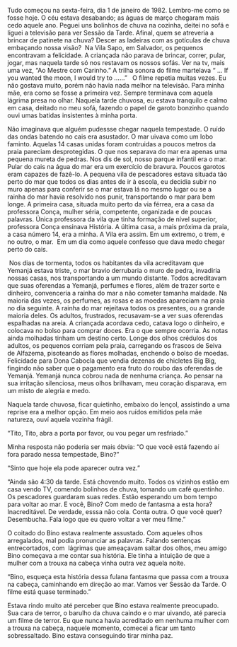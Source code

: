 
Tudo começou na sexta-feira, dia 1 de janeiro de 1982. Lembro-me como se fosse hoje. O céu estava desabando; as águas de março chegaram mais cedo aquele ano. Peguei uns bolinhos de chuva na cozinha, deitei no sofá e liguei a televisão para ver Sessão da Tarde. Afinal, quem se atreveria a brincar de patinete na chuva? Descer as ladeiras com as gotículas de chuva embaçando nossa visão?  Na Vila Sapo, em Salvador, os pequenos encontravam a felicidade. A criançada não parava de brincar, correr, pular, jogar, mas naquela tarde só nos restavam os nossos sofás. Ver na tv, mais uma vez, “Ao Mestre com Carinho.” A trilha sonora do filme martelava “ … If you wanted the moon, I would try to ......”   O filme repetia muitas vezes. Eu não gostava muito, porém não havia nada melhor na televisão. Para minha mãe, era como se fosse a primeira vez. Sempre terminava com aquela lágrima presa no olhar. Naquela tarde chuvosa, eu estava tranquilo e calmo em casa, deitado no meu sofá, fazendo o papel de garoto bonzinho quando ouvi umas batidas insistentes à minha porta. 


Não imaginava que alguém pudessse chegar naquela tempestade. O ruído das ondas batendo no cais era asustador. O mar uivava como um lobo faminto. Aquelas 14 casas unidas foram contruidas a poucos metros da praia pareciam desprotegidas. O que nos separava do mar era apenas uma pequena mureta de pedras. Nos dis de sol, nosso parque infantil era o mar. Pular do cais na água do mar era um exercício de bravura. Poucos garotos eram capazes de fazê-lo. A pequena vila de pescadores estava situada tão perto do mar que todos os dias antes de ir à escola, eu decidia subir no muro apenas para conferir se o mar estava lá no mesmo lugar ou se a rainha do mar havia resolvido nos punir, transportando o mar para bem longe. A primeira casa, situada muito perto da via férrea, era a casa da professora Conça, mulher séria, competente, organizada e de poucas palavras. Única professora da vila que tinha formação de nível superior, professora Conça ensinava História. A última casa, a mais próxima da praia, a casa número 14, era a minha. A Vila era assim. Em um extremo, o trem, e no outro, o mar.  Em um dia como aquele confesso que dava medo chegar perto do cais. 

 Nos dias de tormenta, todos os habitantes da vila acreditavam que Yemanjá estava triste, o mar bravio derrubaria o muro de pedra, invadiria nossas casas, nos transportando a um mundo distante. Todos acreditavam que suas oferendas a Yemanjá, perfumes e flores, além de trazer sorte e dinheiro, convenceria a rainha do mar a não cometer tamanha maldade. Na maioria das vezes, os perfumes, as rosas e as moedas apareciam na praia no dia seguinte. A rainha do mar rejeitava todos os presentes, ou a grande maioria deles. Os adultos, frustrados, recusavam-se a ver suas oferendas espalhadas na areia. A criançada acordava cedo, catava logo o dinheiro, e colocava no bolso para comprar doces. Era o que sempre ocorria. As notas ainda molhadas tinham um destino certo. Longe dos olhos crédulos dos adultos, os pequenos corriam pela praia, carregando os frascos de Seiva de Alfazema, pisoteando as flores molhadas, enchendo o bolso de moedas. Felicidade para Dona Cabocla que vendia dezenas de chicletes Big Big, fingindo não saber que o pagamento era fruto do roubo das oferendas de Yemanjá. Yemanjá nunca cobrou nada de nenhuma criança. Ao pensar na sua irritação silenciosa, meus olhos brilhavam, meu coração disparava, em um misto de alegria e medo. 
 
 
 
 Naquela tarde chuvosa, ficar quietinho, embaixo do lençol, assistindo a uma reprise era a melhor opção. Em meio aos ruídos emitidos pela mãe natureza, ouví aquela vozinha frágil.
 
 
“Tito, Tito, abra a porta por favor, ou vou pegar um resfriado.” 


Minha resposta não poderia ser mais óbvia: “O que você está fazendo aí fora parado nessa tempestade, Bino?”


“Sinto que hoje ela pode aparecer outra vez.” 


“Ainda são 4:30 da tarde. Está chovendo muito. Todos os vizinhos estão em casa vendo TV, comendo bolinhos de chuva, tomando um café quentinho. Os pescadores guardaram suas redes. Estão esperando um bom tempo para voltar ao mar. E você, Bino? Com medo de fantasma a esta hora? Inacreditável. De verdade, esssa não cola. Conta outra. O que você quer? Desembucha. Fala logo que eu quero voltar a ver meu filme.” 


O coitado do Bino estava realmente assustado. Com aqueles olhos arregalados, mal podia pronunciar as palavras. Falando sentenças entrecortados, com  lágrimas que ameaçavam saltar dos olhos, meu amigo Bino começava a me contar sua história. Ele tinha a intuição de que a mulher com a trouxa na cabeça vinha outra vez aquela noite.

“Bino, esqueça esta história dessa fulana fantasma que passa com a trouxa na cabeça, caminhando em direção ao mar. Vamos ver Sessão da Tarde. O filme está quase terminado.” 


Estava rindo muito até perceber que Bino estava realmente preocupado. Sua cara de terror, o barulho da chuva caindo e o mar uivando, até parecia um filme de terror. Eu que nunca havia acreditado em nenhuma mulher com a trouxa na cabeça, naquele momento, comecei a ficar um tanto sobressaltado. Bino estava conseguindo tirar minha paz.


